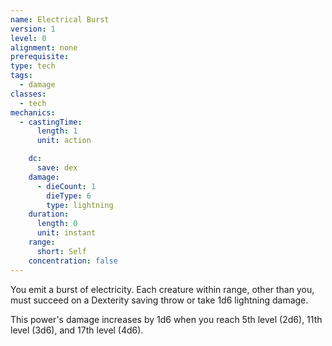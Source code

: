```yaml
---
name: Electrical Burst
version: 1
level: 0
alignment: none
prerequisite: 
type: tech
tags:
  - damage
classes:
  - tech
mechanics:
  - castingTime:
      length: 1
      unit: action

    dc:
      save: dex
    damage:
      - dieCount: 1
        dieType: 6
        type: lightning
    duration:
      length: 0
      unit: instant
    range:
      short: Self
    concentration: false
---
```

You emit a burst of electricity. Each creature within range, other than you, must succeed on a Dexterity saving throw or take 1d6 lightning damage.

This power's damage increases by 1d6 when you reach 5th level (2d6), 11th level (3d6), and 17th level (4d6).
    